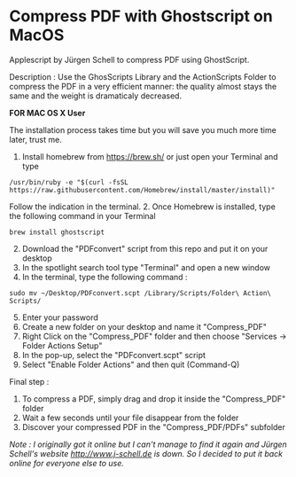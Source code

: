 Compress PDF with Ghostscript on MacOS
=============

Applescript by Jürgen Schell to compress PDF using GhostScript. 

Description : Use the GhosScripts Library and the ActionScripts Folder to compress the PDF in a very efficient manner: the quality almost stays the same and the weight is dramaticaly decreased.


**FOR MAC OS X User**

The installation process takes time but you will save you much more time later, trust me.

1. Install homebrew from https://brew.sh/ or just open your Terminal and type 
```
/usr/bin/ruby -e "$(curl -fsSL https://raw.githubusercontent.com/Homebrew/install/master/install)"
```
Follow the indication in the terminal.
2. Once Homebrew is installed, type the following command in your Terminal
```
brew install ghostscript
```
2. Download the "PDFconvert" script from this repo and put it on your desktop
3. In the spotlight search tool type "Terminal" and open a new window
4. In the terminal, type the following command :
```
sudo mv ~/Desktop/PDFconvert.scpt /Library/Scripts/Folder\ Action\ Scripts/
```
5. Enter your password
6. Create a new folder on your desktop and name it "Compress_PDF"
7. Right Click on the "Compress_PDF" folder and then choose "Services -> Folder Actions Setup"
8. In the pop-up, select the "PDFconvert.scpt" script 
9. Select "Enable Folder Actions" and then quit (Command-Q)

Final step : 
1. To compress a PDF, simply drag and drop it inside the "Compress_PDF" folder
2. Wait a few seconds until your file disappear from the folder
3. Discover your compressed PDF in the "Compress_PDF/PDFs" subfolder

*Note : I originally got it online but I can't manage to find it again and Jürgen Schell's website http://www.j-schell.de is down. 
So I decided to put it back online for everyone else to use.*
